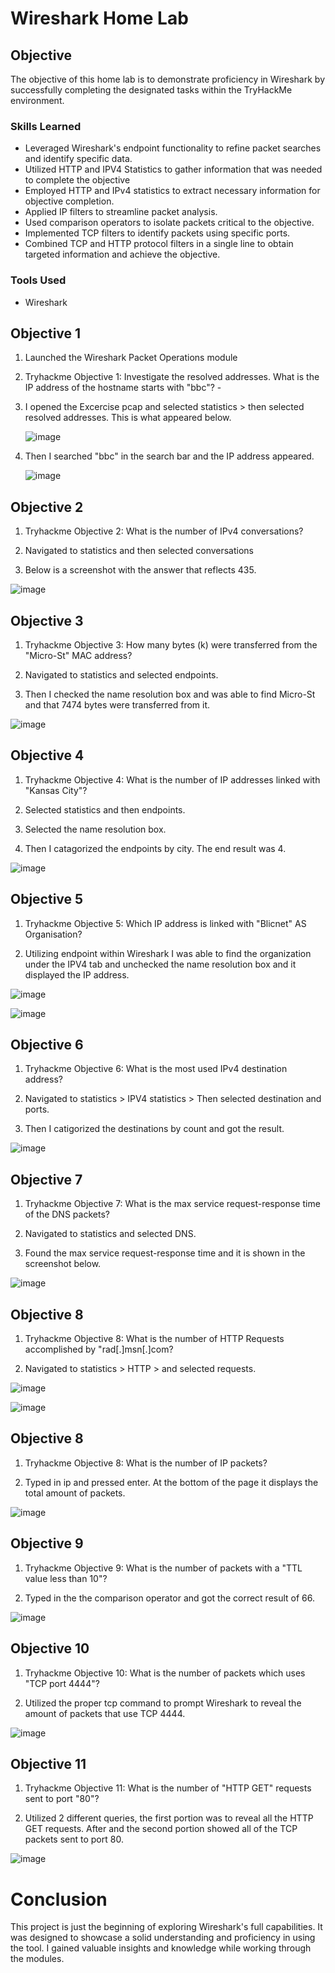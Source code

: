 # Wireshark Home Lab

## Objective


The objective of this home lab is to demonstrate proficiency in Wireshark by successfully completing the designated tasks within the TryHackMe environment.

### Skills Learned


- Leveraged Wireshark's endpoint functionality to refine packet searches and identify specific data.
- Utilized HTTP and IPV4 Statistics to gather information that was needed to complete the objective
- Employed HTTP and IPv4 statistics to extract necessary information for objective completion.
- Applied IP filters to streamline packet analysis.
- Used comparison operators to isolate packets critical to the objective.
- Implemented TCP filters to identify packets using specific ports.
- Combined TCP and HTTP protocol filters in a single line to obtain targeted information and achieve the objective.

### Tools Used

- Wireshark

## Objective 1
1. Launched the Wireshark Packet Operations module

2. Tryhackme Objective 1: Investigate the resolved addresses. What is the IP address of the hostname starts with "bbc"? -

3. I opened the Excercise pcap and selected statistics > then selected resolved addresses. This is what appeared below.

   ![image](https://github.com/user-attachments/assets/fa5e494e-c161-4b52-af4c-f82ea2f59b79)

4. Then I searched "bbc" in the search bar and the IP address appeared.

   ![image](https://github.com/user-attachments/assets/bc0f6f3e-067f-4d33-b733-f1cd778739fc)

## Objective 2

1. Tryhackme Objective 2: What is the number of IPv4 conversations?

2. Navigated to statistics and then selected conversations

3. Below is a screenshot with the answer that reflects 435.

![image](https://github.com/user-attachments/assets/61b15b22-a399-48d8-aa0d-795ec9cdc1b8)

## Objective 3

1. Tryhackme Objective 3: How many bytes (k) were transferred from the "Micro-St" MAC address?

2. Navigated to statistics and selected endpoints.

3. Then I checked the name resolution box and was able to find Micro-St and that 7474 bytes were transferred from it.

![image](https://github.com/user-attachments/assets/976a1c92-22a9-4164-b1f8-10f85df57f00)

## Objective 4

1. Tryhackme Objective 4: What is the number of IP addresses linked with "Kansas City"?

2. Selected statistics and then endpoints.

3. Selected the name resolution box.

4. Then I catagorized the endpoints by city. The end result was 4.

![image](https://github.com/user-attachments/assets/e8548c56-300a-4d8e-805c-3f3eb3c89b96)

## Objective 5

1. Tryhackme Objective 5: Which IP address is linked with "Blicnet" AS Organisation?

2. Utilizing endpoint within Wireshark I was able to find the organization under the IPV4 tab and unchecked the name resolution box and it displayed the IP address.

![image](https://github.com/user-attachments/assets/c5d1f748-676a-41f5-b2a7-e0a4d2965c80)

![image](https://github.com/user-attachments/assets/ec1bc38b-c198-4991-932a-8aeaa6743cbf)

## Objective 6

1. Tryhackme Objective 6: What is the most used IPv4 destination address?

2. Navigated to statistics > IPV4 statistics > Then selected destination and ports.

3. Then I catigorized the destinations by count and got the result.

![image](https://github.com/user-attachments/assets/11ca2955-0cef-486e-b815-e4e8190a2744)

## Objective 7

1. Tryhackme Objective 7: What is the max service request-response time of the DNS packets?

2. Navigated to statistics and selected DNS.

3. Found the max service request-response time and it is shown in the screenshot below.

![image](https://github.com/user-attachments/assets/839959a3-d3b7-409c-bcaa-ad77469df946)

## Objective 8

1. Tryhackme Objective 8: What is the number of HTTP Requests accomplished by "rad[.]msn[.]com?

2. Navigated to statistics > HTTP > and selected requests.

![image](https://github.com/user-attachments/assets/b64899de-a3a4-426e-b95a-3e0d70fc52d2)

![image](https://github.com/user-attachments/assets/2ce775f7-7461-4bc5-a224-4e2f6eca6efc)

## Objective 8

1. Tryhackme Objective 8: What is the number of IP packets?

2. Typed in ip and pressed enter. At the bottom of the page it displays the total amount of packets.


![image](https://github.com/user-attachments/assets/1cac502b-cf37-4c1f-916d-ca285ca6157d)

## Objective 9

1. Tryhackme Objective 9: What is the number of packets with a "TTL value less than 10"?

2. Typed in the the comparison operator and got the correct result of 66.

![image](https://github.com/user-attachments/assets/696b62fb-5ed9-43e6-ae04-da418e7ea58a)

## Objective 10

1. Tryhackme Objective 10: What is the number of packets which uses "TCP port 4444"?

2. Utilized the proper tcp command to prompt Wireshark to reveal the amount of packets that use TCP 4444.

![image](https://github.com/user-attachments/assets/4821b288-cc7b-40bf-8d90-89cddcdf4c84)

## Objective 11

1. Tryhackme Objective 11: What is the number of "HTTP GET" requests sent to port "80"?

2. Utilized 2 different queries, the first portion was to reveal all the HTTP GET requests. After and the second portion showed all of the TCP packets sent to port 80.

![image](https://github.com/user-attachments/assets/1472d7af-da9b-4641-a660-c224cdbf19d6)




# Conclusion

This project is just the beginning of exploring Wireshark's full capabilities. It was designed to showcase a solid understanding and proficiency in using the tool. I gained valuable insights and knowledge while working through the modules.












   


   



